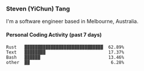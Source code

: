 ### Steven (YiChun) Tang

I'm a software engineer based in Melbourne, Australia.

#### Personal Coding Activity (past 7 days)
```
Rust   ▓▓▓▓▓▓▓▓▓▓▓▓▓▓▓▓▓▓▓▓▓▓▓▓▓▓▓▓▓▓  62.89%
Text   ▓▓▓▓▓▓▓▓                        17.37%
Bash   ▓▓▓▓▓▓                          13.46%
other  ▓▓                               6.28%
```
